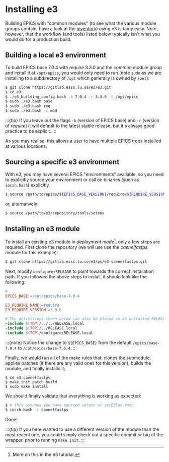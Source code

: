# Installing e3

Building EPICS with "common modules" (to see what the various module groups contain, have a look at the [inventory](https://gitlab.esss.lu.se/e3/e3/-/blob/master/tools/e3-inventory.txt)) using e3 is fairly easy. Note, however, that the workflow (and tools) listed below typically isn't what you would do for a production build.

## Building a local e3 environment

To build EPICS base 7.0.4 with *require* 3.3.0 and the *common* module group and install it at `/opt/epics`, you would only need to run (note `sudo` as we are installing to a subdirectory of `/opt` which generally is owned by `root`):

```bash
$ git clone https://gitlab.esss.lu.se/e3/e3.git
$ cd e3
$ ./e3_building_config.bash -b 7.0.4 -r 3.3.0 -t /opt/epics
$ sudo ./e3.bash base
$ sudo ./e3.bash req
$ sudo ./e3.bash -c mod
```

:::{tip}
If you leave out the flags `-b` (version of EPICS base) and `-r` (version of *require*) it will default to the latest stable release, but it's always good practice to be explicit.
:::

As you may realise, this allows a user to have multiple EPICS trees installed at various locations.

## Sourcing a specific e3 environment

With e3, you may have several EPICS "environments" available, so you need to explicitly source your environment or call on binaries (such as `iocsh.bash`) explicitly.

```bash
$ source /path/to/epics/${EPICS_BASE_VERSION}/require/${REQUIRE_VERSION}/bin/setE3Env.bash
```

or, alternatively:

```bash
$ source /path/to/e3/repository/tools/setenv
```

## Installing an e3 module

To install an existing e3 module in *deployment mode*[^depmode], only a few steps are required. First clone the repository (we will use use the *caenelfastps* module for this example):

```bash
$ git clone https://gitlab.esss.lu.se/e3/ps/e3-caenelfastps.git
```

Next, modify `configure/RELEASE` to point towards the correct installation path. If you followed the above steps to install, it should look like the following:

```makefile
#
EPICS_BASE:=/opt/epics/base-7.0.4

E3_REQUIRE_NAME:=require
E3_REQUIRE_VERSION:=3.3.0

# The definitions shown below can also be placed in an untracked RELEASE.local
-include $(TOP)/../../RELEASE.local
-include $(TOP)/../RELEASE.local
-include $(TOP)/configure/RELEASE.local
```

:::{note}
Notice the change to `${EPICS_BASE}` from the default `/epics/base-7.0.4` to `/opt/epics/base-7.0.4`.
:::

Finally, we would run all of the make rules that: clones the submodule, applies patches (if there are any valid ones for this version), builds the module, and finally installs it;

```
$ cd e3-caenelfastps
$ make init patch build
$ sudo make install
```

We should finally validate that everything is working as expected:

```bash
$ # this assumes you have sourced setenv or setE3Env.bash
$ iocsh.bash -r caenelfastps
```

Done!

:::{tip}
If you here wanted to use a different version of the module than the most recent one, you could simply check out a specific commit or tag of the wrapper, prior to running `make init`.
:::



[^depmode]: More on this in the e3 tutorial.
